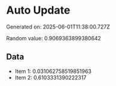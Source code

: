 # Auto Update

Generated on: 2025-06-01T11:38:00.727Z

Random value: 0.9069363899380642

## Data

- Item 1: 0.031062758519851963
- Item 2: 0.6103331390222317